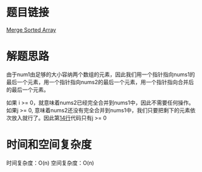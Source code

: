 # 题目链接

[Merge Sorted Array](https://leetcode.com/problems/merge-sorted-array/)

# 解题思路

由于num1由足够的大小容纳两个数组的元素，因此我们用一个指针指向nums1的最后一个元素，用一个指针指向nums2的最后一个元素，用一个指针指向合并后的最后一个元素。

如果 i >= 0，就意味着nums2已经完全合并到nums1中，因此不需要任何操作。如果j >= 0, 意味着nums2还没有完全合并到nums1中，我们只要把剩下的元素依次放入就行了。因此第[14行]()代码只有j >= 0

# 时间和空间复杂度

时间复杂度：O(n)
空间复杂度：O(n)
